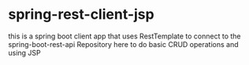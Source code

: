 # spring-rest-client-jsp
this is a spring boot client app that uses RestTemplate to connect to the spring-boot-rest-api Repository here to do basic CRUD operations and using JSP
